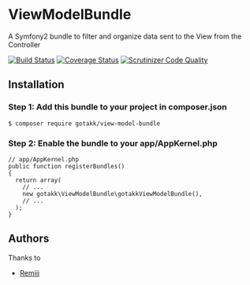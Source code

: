 # ViewModelBundle

A Symfony2 bundle to filter and organize data sent to the View from the Controller

[![Build Status](https://travis-ci.org/gotakk/ViewModelBundle.svg?branch=master)](https://travis-ci.org/gotakk/ViewModelBundle)
[![Coverage Status](https://coveralls.io/repos/gotakk/ViewModelBundle/badge.svg?branch=master&service=github)](https://coveralls.io/github/gotakk/ViewModelBundle?branch=master)
[![Scrutinizer Code Quality](https://scrutinizer-ci.com/g/gotakk/ViewModelBundle/badges/quality-score.png?b=master)](https://scrutinizer-ci.com/g/gotakk/ViewModelBundle/?branch=master)

## Installation
### Step 1: Add this bundle to your project in composer.json

```
$ composer require gotakk/view-model-bundle
```

### Step 2: Enable the bundle to your app/AppKernel.php

```
// app/AppKernel.php
public function registerBundles()
{
  return array(
    // ...
    new gotakk\ViewModelBundle\gotakkViewModelBundle(),
    // ...
  );
}
```

## Authors

Thanks to
* [Remiii](https://github.com/Remiii)
